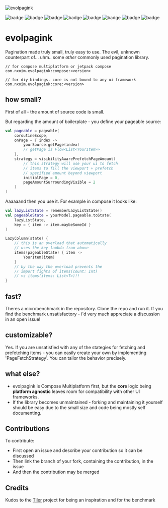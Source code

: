 ![evolpagink](https://img.shields.io/maven-central/v/com.nxoim.evolpagink/core?label=evolpagink)

![badge][badge-ios]
![badge][badge-js]
![badge][badge-jvm]
![badge][badge-linux]
![badge][badge-windows]
![badge][badge-mac]
![badge][badge-tvos]
![badge][badge-watchos]
# evolpagink
Pagination made truly small, truly easy to use. The evil, unknown counterpart of... uhm.. some *other* commonly used pagination library. 

```
// for compose multiplatform or jetpack compose
com.nxoim.evolpagink:compose:<version>

// for diy bindings. core is not bound to any ui framework
com.nxoim.evolpagink:core:<version>
```

## how small?
First of all - the amount of source code is small.

But regarding the amount of boilerplate - you define your pageable source:
```kotlin
val pageable = pageable(
	coroutineScope,
	onPage = { index ->
		yourSource.getPage(index) 
		// getPage is Flow<List<YourItem>>
	}, 
	strategy = visibilityAwarePrefetchPageAmount( 
		// this strategy will use your ui to fetch 
		// items to fill the viewport + prefetch 
		// specified amount beyond viewport
		initialPage = 0,
		pageAmountSurroundingVisible = 2
	)
)
```

Aaaaaand then you use it. For example in compose it looks like: 
```kotlin
val lazyListState = rememberLazyListState()
val pageableState = yourModel.pageable.toState(
	lazyListState,
	key = { item -> item.maybeSomeId }
)

LazyColumn(state) {
	// this is an overload that automatically
	// uses the key lambda from above
	items(pageableState) { item ->
		YourItem(item)
	}
	// by the way the overload prevents the
	// import fights of items(count: Int) 
	// vs items(items: List<T>)!!
}
```

## fast?
Theres a microbenchmark in the repository. Clone the repo and run it. If you find the benchmark unsatisfactory - i'd very much appreciate a discussion in an open issue!

## customizable?
Yes. If you are unsatisfied with any of the stategies for fetching and prefetching items - you can easily create your own by implementing 'PageFetchStrategy'. You can tailor the behavior precisely. 

## what else?
- evolpagink is Compose Multiplatform first, but the **core** logic being **platform agnostic** leaves room for compatibility with other UI frameworks.
- If the library becomes unmaintained - forking and maintaining it yourself should be easy due to the small size and code being mostly self documenting.

## Contributions
To contribute:
- First open an issue and describe your contribution so it can be discussed
- Then link the branch of your fork, containing the contribution, in the issue
- And then the contribution may be merged

## Credits
Kudos to the [Tiler](https://github.com/tunjid/Tiler) project for being an inspiration and for the benchmark

[badge-android]: http://img.shields.io/badge/-android-6EDB8D.svg?style=flat

[badge-jvm]: http://img.shields.io/badge/-jvm-DB413D.svg?style=flat

[badge-js]: http://img.shields.io/badge/-js-F8DB5D.svg?style=flat

[badge-js-ir]: https://img.shields.io/badge/support-[IR]-AAC4E0.svg?style=flat

[badge-nodejs]: https://img.shields.io/badge/-nodejs-68a063.svg?style=flat

[badge-linux]: http://img.shields.io/badge/-linux-2D3F6C.svg?style=flat

[badge-windows]: http://img.shields.io/badge/-windows-4D76CD.svg?style=flat

[badge-wasm]: https://img.shields.io/badge/-wasm-624FE8.svg?style=flat

[badge-apple-silicon]: http://img.shields.io/badge/support-[AppleSilicon]-43BBFF.svg?style=flat

[badge-ios]: http://img.shields.io/badge/-ios-CDCDCD.svg?style=flat

[badge-mac]: http://img.shields.io/badge/-macos-111111.svg?style=flat

[badge-watchos]: http://img.shields.io/badge/-watchos-C0C0C0.svg?style=flat

[badge-tvos]: http://img.shields.io/badge/-tvos-808080.svg?style=flat
